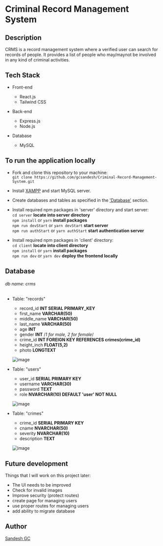 # Criminal Record Management System

## Description

CRMS is a record management system where a verified user can search for records of people. It provides a list of people who may/maynot be involved in any kind of criminal activities.

## Tech Stack

-   Front-end

    -   React.js
    -   Tailwind CSS

-   Back-end

    -   Express.js
    -   Node.js

-   Database
    -   MySQL

## To run the application locally

-   Fork and clone this repository to your machine: <br/>
    `git clone https://github.com/gcsandesh/Criminal-Record-Management-System.git`

-   Install <a href="https://www.apachefriends.org/download.html">XAMPP</a> and start MySQL server.

-   Create databases and tables as specified in the <a href="#Database">'Database'</a> section.

-   Install required npm packages in 'server' directory and start server:<br/>
    `cd server` **locate into server directory**  
    `npm install` or `yarn` **install packages**  
    `npm run devStart` or `yarn devStart` **start server** <br/>
    `npm run authStart` or `yarn authStart` **start authentication server**

-   Install required npm packages in 'client' directory:<br/>
    `cd client` **locate into client directory**  
    `npm install` or `yarn` **install packages**  
    `npm run dev` or `yarn dev` **deploy the frontend locally**

## Database

###### db name: crms

-   Table: "records"

    -   record_id **INT SERIAL PRIMARY_KEY**
    -   first_name **VARCHAR(50)**
    -   middle_name **VARCHAR(50)**
    -   last_name **VARCHAR(50)**
    -   age **INT**
    -   gender **INT** /_1 for male, 2 for female_/
    -   crime_id **INT FOREIGN KEY REFERENCES crimes(crime_id)**
    -   height_inch **FLOAT(5,2)**
    -   photo **LONGTEXT**

    ![image](https://user-images.githubusercontent.com/59115123/218262228-4486cdf9-3522-450c-80fe-fed2e787137a.png)

-   Table: "users"

    -   user_id **SERIAL PRIMARY KEY**
    -   username **VARCHAR(30)**
    -   password **TEXT**
    -   role **NVARCHAR(10) DEFAULT 'user' NOT NULL**

    ![image](https://user-images.githubusercontent.com/59115123/218262410-b1912437-a8b9-463a-b0ac-d72199066bc0.png)

-   Table: "crimes"

    -   crime_id **SERIAL PRIMARY KEY**
    -   cname **NVARCHAR(50)**
    -   severity **NVARCHAR(10)**
    -   description **TEXT**

    ![image](https://user-images.githubusercontent.com/59115123/218259605-5fbeb5c6-fe84-4192-81be-d71aca0bc824.png)

## Future development

Things that I will work on this project later:

-   The UI needs to be improved
-   Check for invalid images
-   Improve security (protect routes)
-   create page for managing users
-   use proper routes for managing users
-   add ability to migrate database

## Author

[Sandesh GC](https://www.gcsandesh.com.np)
